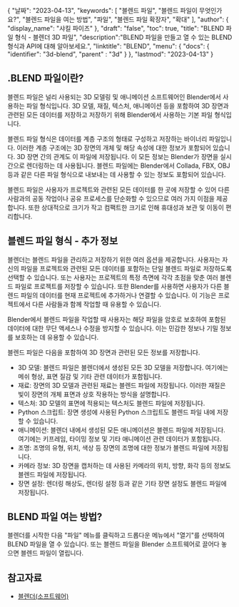 {
"날짜": "2023-04-13",
  "keywords": [
"블렌드 파일",
"블렌드 파일이 무엇인가요?",
"블렌드 파일을 여는 방법",
"파일",
"블렌드 파일 확장자",
"확대"
],
  "author": {
"display_name": "샤킬 파이즈"
},
"draft": "false",
"toc": true,
"title": "BLEND 파일 형식 - 블렌더 3D 파일",
  "description":"BLEND 파일을 만들고 열 수 있는 BLEND 형식과 API에 대해 알아보세요.",
"linktitle": "BLEND",
  "menu": {
    "docs": {
      "identifier": "3d-blend",
"parent" : "3d"
}
},
"lastmod": "2023-04-13"
}

## .BLEND 파일이란?

블렌드 파일은 널리 사용되는 3D 모델링 및 애니메이션 소프트웨어인 Blender에서 사용하는 파일 형식입니다. 3D 모델, 재질, 텍스처, 애니메이션 등을 포함하여 3D 장면과 관련된 모든 데이터를 저장하고 저장하기 위해 Blender에서 사용하는 기본 파일 형식입니다.

블렌드 파일 형식은 데이터를 계층 구조의 형태로 구성하고 저장하는 바이너리 파일입니다. 이러한 계층 구조에는 3D 장면의 개체 및 해당 속성에 대한 정보가 포함되어 있습니다. 3D 장면 간의 관계도 이 파일에 저장됩니다. 이 모든 정보는 Blender가 장면을 실시간으로 렌더링하는 데 사용됩니다. 블렌드 파일에는 Blender에서 Collada, FBX, OBJ 등과 같은 다른 파일 형식으로 내보내는 데 사용할 수 있는 정보도 포함되어 있습니다.

블렌드 파일은 사용자가 프로젝트와 관련된 모든 데이터를 한 곳에 저장할 수 있어 다른 사람과의 공동 작업이나 공유 프로세스를 단순화할 수 있으므로 여러 가지 이점을 제공합니다. 또한 상대적으로 크기가 작고 컴팩트한 크기로 인해 휴대성과 보관 및 이동이 편리합니다.

## 블렌드 파일 형식 - 추가 정보

블렌더는 블렌드 파일을 관리하고 저장하기 위한 여러 옵션을 제공합니다. 사용자는 자신의 파일을 프로젝트와 관련된 모든 데이터를 포함하는 단일 블렌드 파일로 저장하도록 선택할 수 있습니다. 또는 사용자는 프로젝트의 특정 측면에 각각 초점을 맞춘 여러 블렌드 파일로 프로젝트를 저장할 수 있습니다. 또한 Blender를 사용하면 사용자가 다른 블렌드 파일의 데이터를 현재 프로젝트에 추가하거나 연결할 수 있습니다. 이 기능은 프로젝트에서 다른 사람들과 함께 작업할 때 유용할 수 있습니다.

Blender에서 블렌드 파일을 작업할 때 사용자는 해당 파일을 암호로 보호하여 포함된 데이터에 대한 무단 액세스나 수정을 방지할 수 있습니다. 이는 민감한 정보나 기밀 정보를 보호하는 데 유용할 수 있습니다.

블렌드 파일은 다음을 포함하여 3D 장면과 관련된 모든 정보를 저장합니다.

- 3D 모델: 블렌드 파일은 블렌더에서 생성된 모든 3D 모델을 저장합니다. 여기에는 메쉬 형상, 표면 질감 및 기타 관련 데이터가 포함됩니다.
- 재료: 장면의 3D 모델과 관련된 재료는 블렌드 파일에 저장됩니다. 이러한 재질은 빛이 장면의 개체 표면과 상호 작용하는 방식을 설명합니다.
- 텍스처: 3D 모델의 표면에 적용되는 텍스처도 블렌드 파일에 저장됩니다.
- Python 스크립트: 장면 생성에 사용된 Python 스크립트도 블렌드 파일 내에 저장할 수 있습니다.
- 애니메이션: 블렌더 내에서 생성된 모든 애니메이션은 블렌드 파일에 저장됩니다. 여기에는 키프레임, 타이밍 정보 및 기타 애니메이션 관련 데이터가 포함됩니다.
- 조명: 조명의 유형, 위치, 색상 등 장면의 조명에 대한 정보가 블렌드 파일에 저장됩니다.
- 카메라 정보: 3D 장면을 캡처하는 데 사용된 카메라의 위치, 방향, 화각 등의 정보도 블렌드 파일에 저장됩니다.
- 장면 설정: 렌더링 해상도, 렌더링 설정 등과 같은 기타 장면 설정도 블렌드 파일에 저장됩니다.

## BLEND 파일 여는 방법?
블렌더를 시작한 다음 "파일" 메뉴를 클릭하고 드롭다운 메뉴에서 "열기"를 선택하여 BLEND 파일을 열 수 있습니다. 또는 블렌드 파일을 Blender 소프트웨어로 끌어다 놓으면 블렌드 파일이 열립니다.

## 참고자료
* [블렌더(소프트웨어)](https://en.wikipedia.org/wiki/Blender_(software))

